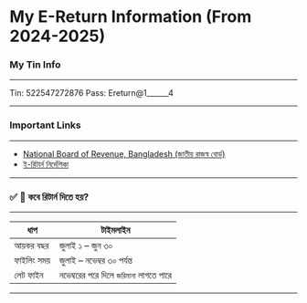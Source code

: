 # My E-Return Information (From 2024-2025)

### My Tin Info
---
Tin: 522547272876
Pass: Ereturn@1______4

---

### Important Links
---
* [National Board of Revenue, Bangladesh (জাতীয় রাজস্ব বোর্ড)](https://etaxnbr.gov.bd/)
* [ই-রিটার্ন নির্দেশিকা](https://nbr.gov.bd/)

---

### ✅ 📌 কবে রিটার্ন দিতে হয়?
---
| ধাপ         | টাইমলাইন                                |
| ----------- | --------------------------------------- |
| আয়কর বছর   | জুলাই ১ – জুন ৩০                        |
| ফাইলিং সময় | জুলাই – নভেম্বর ৩০ পর্যন্ত              |
| লেট ফাইন    | নভেম্বরের পরে দিলে `জরিমানা` লাগতে পারে |

---